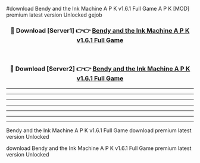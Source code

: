 #download Bendy and the Ink Machine A P K v1.6.1 Full Game A P K [MOD] premium latest version Unlocked gejob 



<div align="center">
<h3>🔴 Download [Server1] 👉👉 <a href="https://apkdownload1.web.app/">Bendy and the Ink Machine A P K v1.6.1 Full Game</a></h3><br>

<h3>🔴 Download [Server2] 👉👉 <a href="https://apkdownload1.web.app/">Bendy and the Ink Machine A P K v1.6.1 Full Game</a></h3>
</div>





----------------------------------------------------------

----------------------------------------------------------

----------------------------------------------------------

----------------------------------------------------------

----------------------------------------------------------

----------------------------------------------------------

----------------------------------------------------------

Bendy and the Ink Machine A P K v1.6.1 Full Game download premium latest version Unlocked

download Bendy and the Ink Machine A P K v1.6.1 Full Game premium latest version Unlocked
